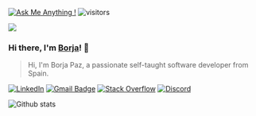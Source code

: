 [![Ask Me Anything !](https://img.shields.io/badge/Ask%20me-anything-1abc9c.svg)](https://github.com/borjapazr/borjapazr/issues)
![visitors](https://visitor-badge.laobi.icu/badge?page_id=borjapazr.borjapazr)

<img src="https://i.imgur.com/3N6HONL.png"/>

###  Hi there, I'm [Borja](https://twitter.com/borjapazr)! 👋

> Hi, I'm Borja Paz, a passionate self-taught software developer from Spain.

<a href="https://www.linkedin.com/in/borjapazr/" target="_blank"><img src="https://img.shields.io/badge/LinkedIn-%230077B5.svg?&style=flat-square&logo=linkedin&logoColor=white" alt="LinkedIn"></a>
[![Gmail Badge](https://img.shields.io/badge/-Gmail-c14438?style=flat-square&logo=Gmail&logoColor=white&link=mailto:borjapazr@gmail.com)](mailto:borjapazr@gmail.com)
[![Stack Overflow](https://img.shields.io/badge/-Stack%20Overflow-222222?style=flat-square&logo=stack-overflow&logoColor=white&link=https://stackoverflow.com/users/6112286/mr-mars?tab=profile)](https://stackoverflow.com/users/6112286/mr-mars?tab=profile)
[![Discord](https://img.shields.io/discord/750491641495814304.svg?label=Discord&logo=discord&logoColor=ffffff&color=7389D8&labelColor=6A7EC2&style=flat-square&link=https://discord.gg/FR9R8dH)](https://discord.gg/FR9R8dH)

![Github stats](https://github-readme-stats.vercel.app/api?username=borjapazr&show_icons=true&theme=onedark&count_private=true&include_all_commits=true)

